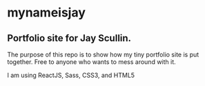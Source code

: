 # mynameisjay
## Portfolio site for Jay Scullin.
The purpose of this repo is to show how my tiny portfolio site is put together. Free to anyone who wants to mess around with it.

I am using ReactJS, Sass, CSS3, and HTML5
